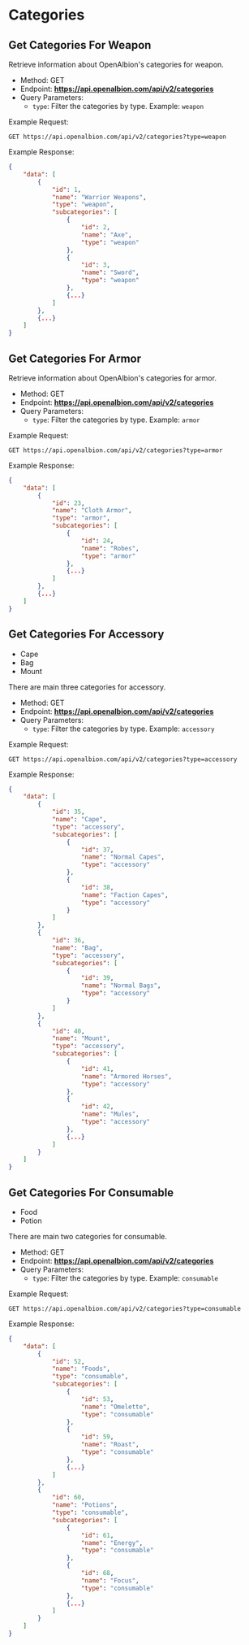 # Categories

## Get Categories For Weapon

Retrieve information about OpenAlbion's categories for weapon.

- Method: GET
- Endpoint: **https://api.openalbion.com/api/v2/categories**
- Query Parameters:
  - `type`: Filter the categories by type. Example: `weapon`

Example Request:
```http
GET https://api.openalbion.com/api/v2/categories?type=weapon
```

Example Response:
```json
{
    "data": [
        {
            "id": 1,
            "name": "Warrior Weapons",
            "type": "weapon",
            "subcategories": [
                {
                    "id": 2,
                    "name": "Axe",
                    "type": "weapon"
                },
                {
                    "id": 3,
                    "name": "Sword",
                    "type": "weapon"
                },
                {...}
            ]
        },
        {...}
    ]
}
```

## Get Categories For Armor

Retrieve information about OpenAlbion's categories for armor.

- Method: GET
- Endpoint: **https://api.openalbion.com/api/v2/categories**
- Query Parameters:
  - `type`: Filter the categories by type. Example: `armor`

Example Request:
```http
GET https://api.openalbion.com/api/v2/categories?type=armor
```

Example Response:
```json
{
    "data": [
        {
            "id": 23,
            "name": "Cloth Armor",
            "type": "armor",
            "subcategories": [
                {
                    "id": 24,
                    "name": "Robes",
                    "type": "armor"
                },
                {...}
            ]
        },
        {...}
    ]
}
```

## Get Categories For Accessory

- Cape
- Bag
- Mount

There are main three categories for accessory. 

- Method: GET
- Endpoint: **https://api.openalbion.com/api/v2/categories**
- Query Parameters:
  - `type`: Filter the categories by type. Example: `accessory`

Example Request:
```http
GET https://api.openalbion.com/api/v2/categories?type=accessory
```

Example Response:
```json
{
    "data": [
        {
            "id": 35,
            "name": "Cape",
            "type": "accessory",
            "subcategories": [
                {
                    "id": 37,
                    "name": "Normal Capes",
                    "type": "accessory"
                },
                {
                    "id": 38,
                    "name": "Faction Capes",
                    "type": "accessory"
                }
            ]
        },
        {
            "id": 36,
            "name": "Bag",
            "type": "accessory",
            "subcategories": [
                {
                    "id": 39,
                    "name": "Normal Bags",
                    "type": "accessory"
                }
            ]
        },
        {
            "id": 40,
            "name": "Mount",
            "type": "accessory",
            "subcategories": [
                {
                    "id": 41,
                    "name": "Armored Horses",
                    "type": "accessory"
                },
                {
                    "id": 42,
                    "name": "Mules",
                    "type": "accessory"
                },
                {...}
            ]
        }
    ]
}
```

## Get Categories For Consumable

- Food
- Potion

There are main two categories for consumable. 

- Method: GET
- Endpoint: **https://api.openalbion.com/api/v2/categories**
- Query Parameters:
  - `type`: Filter the categories by type. Example: `consumable`

Example Request:
```http
GET https://api.openalbion.com/api/v2/categories?type=consumable
```

Example Response:
```json
{
    "data": [
        {
            "id": 52,
            "name": "Foods",
            "type": "consumable",
            "subcategories": [
                {
                    "id": 53,
                    "name": "Omelette",
                    "type": "consumable"
                },
                {
                    "id": 59,
                    "name": "Roast",
                    "type": "consumable"
                },
                {...}
            ]
        },
        {
            "id": 60,
            "name": "Potions",
            "type": "consumable",
            "subcategories": [
                {
                    "id": 61,
                    "name": "Energy",
                    "type": "consumable"
                },
                {
                    "id": 68,
                    "name": "Focus",
                    "type": "consumable"
                },
                {...}
            ]
        }
    ]
}
```